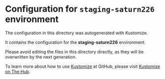 # Configuration for `staging-saturn226` environment

The configuration in this directory was autogenerated with Kustomize.

It contains the configuration for the **staging-saturn226** environment.

Please avoid editing the files in this directory directly, as they will be overwritten by the next generation.

To learn more about how to use [Kustomize](https://kustomize.io/) at GitHub, please visit [Kustomize on The Hub](https://thehub.github.com/epd/engineering/products-and-services/internal/moda/kustomize/).
